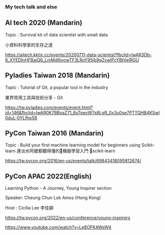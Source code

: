 ### My tech talk and else

## AI tech 2020 (Mandarin)

Topic : Survival kit of data scientist with small data

小資料科學家的生存之道

https://aitech.kktix.cc/events/20200711-data-scientist?fbclid=IwAR3Db-6_XYEDlnHFBaiQ6_LmMd6jycwTF3LRoY95jb9qZvwlPcYBtVeIRGU

## Pyladies Taiwan 2018 (Mandarin)

Topic : Tutorial of Git, a popular tool in the industry

業界常用工具與技術分享 - Git

https://tw.pyladies.com/events/event.html?id=146&fbclid=IwAR0K7BBsaZ71_6sTpeyW7s8LgR_0x3u0se7PTTQHB4KSwl0duL-0YLfhp58


## PyCon Taiwan 2016 (Mandarin)

Topic : Build your first machine learning model for beginners using Scikit-learn
連淡水阿嬤都聽得懂的機器學習入門 scikit-learn

https://tw.pycon.org/2016/en-us/events/talk/69843418095812674/

## PyCon APAC 2022(English) 

Learning Python - A Journey, Young Inspirer section

Speaker: Cheung Chun Lok Amos (Hong Kong)

Host : Cicilia Lee 李佳穎

https://tw.pycon.org/2022/en-us/conference/young-inspirers

https://www.youtube.com/watch?v=Le8OFKAWsW4
